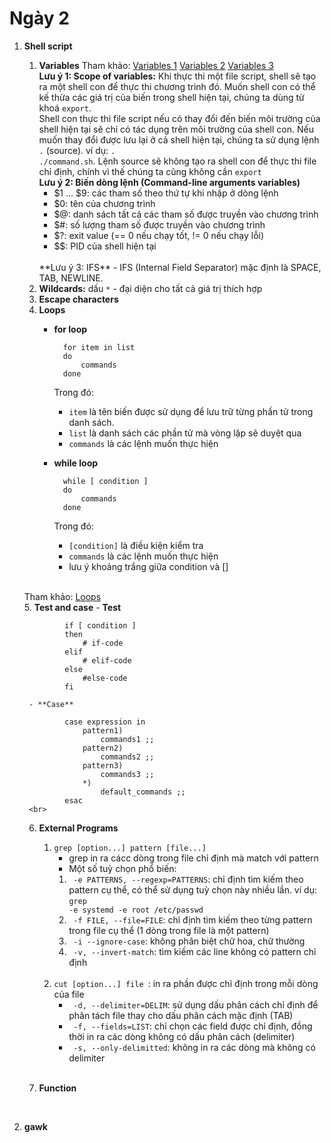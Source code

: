 # Ngày 2
1. **Shell script**
    1. **Variables**
        Tham khảo:
        [Variables 1](https://www.shellscript.sh/variables1.html) [Variables 2]()       [Variables 3]()
        <br>
        **Lưu ý 1: Scope of variables:**
            Khi thực thi một file script, shell sẽ tạo ra một shell con để thực thi chương trình đó. Muốn shell con có thể kế thừa các giá trị của biến trong shell hiện tại, chúng ta dùng từ khoá <code>export</code>.
            <br>
            Shell con thực thi file script nếu có thay đổi đến biến môi trường của shell hiện tại sẽ chỉ có tác dụng trên môi trường của shell con. Nếu muốn thay đổi được lưu lại ở cả shell hiện tại, chúng ta sử dụng lệnh <code>.</code> (source). ví dụ: <code>. ./command.sh</code>. Lệnh source sẽ không tạo ra shell con để thực thi file chỉ định, chính vì thế chúng ta cũng không cần <code>export</code>
            <br>
        **Lưu ý 2: Biến dòng lệnh (Command-line arguments variables)**
        - $1 ... $9: các tham số theo thứ tự khi nhập ở dòng lệnh
        - $0: tên của chương trình
        - $@: danh sách tất cả các tham số được truyền vào chương trình
        - $#: số lượng tham số được truyền vào chương trình
        - $?: exit value (== 0 nếu chạy tốt, != 0 nếu chạy lỗi)
        - $$: PID của shell hiện tại
        <br>
        **Lưu ý 3: IFS**
        - IFS (Internal Field Separator) mặc định là SPACE, TAB, NEWLINE.
    2. **Wildcards:** dấu <code>*</code> - đại diện cho tất cả giá trị thích hợp
        <br>
    3. **Escape characters**
        <br>
    4. **Loops**
        - **for loop**

                for item in list
                do
                    commands
                done

            Trong đó:
            - <code>item</code> là tên biến được sử dụng để lưu trữ từng phần tử trong danh sách.
            - <code>list</code> là danh sách các phần tử mà vòng lặp sẽ duyệt qua 
            - <code>commands</code> là các lệnh muốn thực hiện   
        
        - **while loop**

                while [ condition ]
                do
                    commands
                done
            
            Trong đó:
            - <code>[condition]</code> là điều kiện kiểm tra 
            - <code>commands</code> là các lệnh muốn thực hiện
            - lưu ý khoảng trắng giữa condition và []
        <br>
    Tham khảo: [Loops](https://www.shellscript.sh/loops.html)
    <br>
    5. **Test and case**
        - **Test**

                if [ condition ]
                then 
                    # if-code
                elif
                    # elif-code
                else
                    #else-code
                fi

        - **Case**

                case expression in
                    pattern1)
                        commands1 ;;
                    pattern2)
                        commands2 ;;
                    pattern3)
                        commands3 ;;
                    *)
                        default_commands ;;
                esac
        <br>
    6. **External Programs**

        1. <code>grep [option...] pattern [file...]</code> 
            - grep in ra cácc dòng trong file chỉ định mà match với pattern
            - Một số tuỳ chọn phổ biến:
            1. <code> -e PATTERNS, --regexp=PATTERNS</code>: chỉ định tìm kiếm theo pattern cụ thể, có thể sử dụng tuỳ chọn này nhiều lần.
            ví dụ: <code>grep -e systemd -e root /etc/passwd</code>
            2. <code> -f FILE, --file=FILE</code>: chỉ định tìm kiếm theo từng pattern trong file cụ thể (1 dòng trong file là một pattern)
            3. <code> -i --ignore-case</code>: không phân biệt chữ hoa, chữ thường
            4. <code> -v, --invert-match</code>: tìm kiếm các line không có pattern chỉ định
            <br>
        2. <code>cut [option...] file </code>: in ra phần được chỉ định trong mỗi dòng của file
            - <code> -d, --delimiter=DELIM</code>: sử dụng dấu phân cách chỉ định để phân tách file thay cho dấu phân cách mặc định (TAB)
            - <code> -f, --fields=LIST</code>: chỉ chọn các field được chỉ định, đồng thời in ra các dòng không có dấu phân cách (delimiter)
            - <code> -s, --only-delimitted</code>: không in ra các dòng mà không có delimiter
            <br>
    
    7. **Function**
    <br>
2. **gawk**
    


        

            
    
                
